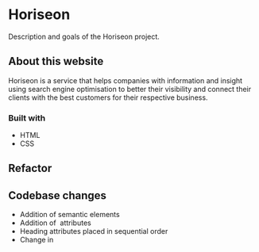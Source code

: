 # Horiseon

Description and goals of the Horiseon project.

## About this website

Horiseon is a service that helps companies with information and insight using search engine optimisation to better their visibility and connect their clients with the best customers for their respective business.

### Built with

* HTML
* CSS

## Refactor

## Codebase changes

* Addition of semantic elements
* Addition of <img alt=""> attributes
* Heading attributes placed in sequential order
* Change in <title> attribute

### Bug fixes

* "search-engine-optimization" <nav> link 

